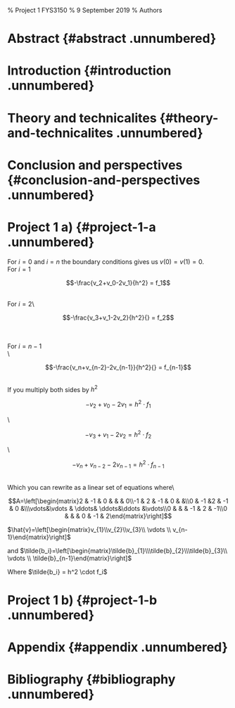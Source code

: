 % Project 1 FYS3150
% 9 September 2019
% Authors

# Abstract {#abstract .unnumbered}

Introduction {#introduction .unnumbered}
============

Theory and technicalites {#theory-and-technicalites .unnumbered}
========================

Conclusion and perspectives {#conclusion-and-perspectives .unnumbered}
===========================

Project 1 a) {#project-1-a .unnumbered}
============

For $i = 0$ and $i = n$ the boundary conditions gives us
$v(0) = v(1) = 0$.\
For $i = 1$

$$-\frac{v_2+v_0-2v_1}{h^2} = f_1$$

\
For $i = 2$\

$$-\frac{v_3+v_1-2v_2}{h^2}{} = f_2$$

\
\
For $i = n-1$\
\

$$-\frac{v_n+v_{n-2}-2v_{n-1}}{h^2}{} = f_{n-1}$$

\
If you multiply both sides by $h^2$

$$-{v_2+v_0-2v_1} = h^2\cdot{f_1}$$

\

$$-{v_3+v_1-2v_2} = {h^2}\cdot{f_2}$$

\

$$-v_n+v_{n-2}-2v_{n-1} = {h^2}\cdot{f_{n-1}}$$

\
Which you can rewrite as a linear set of equations where\

$$A=\left[\begin{matrix}2 & -1 & 0 & & & 0\\-1 & 2 & -1 & 0 & &\\0 & -1 &2 & -1 & 0 &\\\vdots&\vdots & \ddots& \ddots&\ddots &\vdots\\0 & & & -1 & 2 & -1\\0 & & & 0 & -1 & 2\end{matrix}\right]$$

$\hat{v}=\left[\begin{matrix}v_{1}\\v_{2}\\v_{3}\\ \vdots \\ v_{n-1}\end{matrix}\right]$


and $\tilde{b_i}=\left[\begin{matrix}\tilde{b}_{1}\\\tilde{b}_{2}\\\tilde{b}_{3}\\ \vdots \\ \tilde{b}_{n-1}\end{matrix}\right]$

Where $\tilde{b_i} = h^2 \cdot f_i$

Project 1 b) {#project-1-b .unnumbered}
============



Appendix {#appendix .unnumbered}
========

Bibliography {#bibliography .unnumbered}
============
